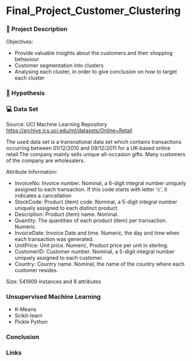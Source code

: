 # Final_Project_Customer_Clustering

### 💼 Project Description

Objectives:
- Provide valuable insights about the customers and their shopping behaviour 
- Customer segmentation into clusters
- Analysing each cluster, in order to give conclusion on how to target each cluster

### 📝 Hypothesis

### 💻 Data Set

Source: UCI Machine Learning Repository  https://archive.ics.uci.edu/ml/datasets/Online+Retail

The used data set is a transnational data set which contains transactions occurring between 01/12/2010 and 09/12/2011 for a UK-based online retail.The company mainly sells unique all-occasion gifts. Many customers of the company are wholesalers.



Attribute Information:
+ InvoiceNo: Invoice number. Nominal, a 6-digit integral number uniquely assigned to each transaction. If this code starts with letter 'c', it indicates a cancellation  
+ StockCode: Product (item) code. Nominal, a 5-digit integral number uniquely assigned to each distinct product. 
+ Description: Product (item) name. Nominal. 
+ Quantity: The quantities of each product (item) per transaction. Numeric.  
+ InvoiceDate: Invoice Date and time. Numeric, the day and time when each transaction was generated. 
+ UnitPrice: Unit price. Numeric, Product price per unit in sterling.  
+ CustomerID: Customer number. Nominal, a 5-digit integral number uniquely assigned to each customer.  
+ Country: Country name. Nominal, the name of the country where each customer resides. 

Size: 541909 instances and 8 attributes

### Unsupervised Machine Learning
- K-Means
- Scikit-learn
- Pickle Python


### Conclusion

### Links 

